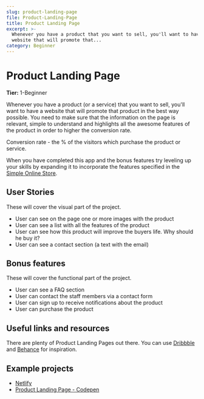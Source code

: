 ```yaml
---
slug: product-landing-page
file: Product-Landing-Page
title: Product Landing Page
excerpt: >-
  Whenever you have a product that you want to sell, you'll want to have a
  website that will promote that...
category: Beginner
---
```

# Product Landing Page

**Tier:** 1-Beginner

Whenever you have a product (or a service) that you want to sell, you'll want to have a website that will promote that product in the best way possible. You need to make sure that the information on the page is relevant, simple to understand and highlights all the awesome features of the product in order to higher the conversion rate.

Conversion rate - the % of the visitors which purchase the product or service.

When you have completed this app and the bonus features try leveling up your
skills by expanding it to incorporate the features specified in the
[Simple Online Store](../2-Intermediate/Simple-Online-Store.md).

## User Stories

These will cover the visual part of the project.

* User can see on the page one or more images with the product
* User can see a list with all the features of the product
* User can see how this product will improve the buyers life. Why should he buy it?
* User can see a contact section (a text with the email)

## Bonus features

These will cover the functional part of the project.

* User can see a FAQ section
* User can contact the staff members via a contact form
* User can sign up to receive notifications about the product
* User can purchase the product

## Useful links and resources

There are plenty of Product Landing Pages out there. You can use [Dribbble](www.dribbble.com) and [Behance](www.behance.net) for inspiration.

## Example projects

-   [Netlify](https://www.netlify.com/)
-   [Product Landing Page - Codepen](https://codepen.io/l4ci/pen/LoGjk)
